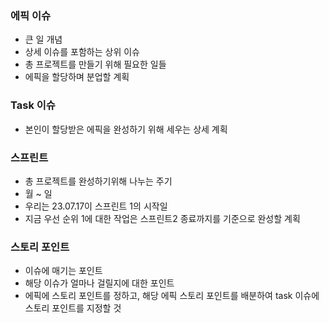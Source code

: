 ### 에픽 이슈
- 큰 일 개념
- 상세 이슈를 포함하는 상위 이슈
- 총 프로젝트를 만들기 위해 필요한 일들
- 에픽을 할당하며 분업할 계획

### Task 이슈
- 본인이 할당받은 에픽을 완성하기 위해 세우는 상세 계획

### 스프린트
- 총 프로젝트를 완성하기위해 나누는 주기
- 월 ~ 일
- 우리는 23.07.17이 스프린트 1의 시작일
- 지금 우선 순위 1에 대한 작업은 스프린트2 종료까지를 기준으로 완성할 계획

### 스토리 포인트
- 이슈에 매기는 포인트
- 해당 이슈가 얼마나 걸릴지에 대한 포인트
- 에픽에 스토리 포인트를 정하고, 해당 에픽 스토리 포인트를 배분하여 task 이슈에 스토리 포인트를 지정할 것